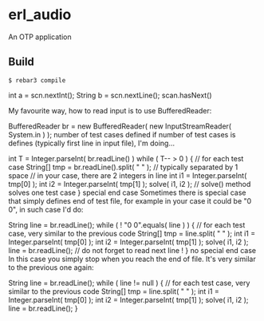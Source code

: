 erl_audio
=====

An OTP application

Build
-----

    $ rebar3 compile


int a = scn.nextInt();
String b = scn.nextLine();
scan.hasNext()

My favourite way, how to read input is to use BufferedReader:

BufferedReader br = new BufferedReader( new InputStreamReader( System.in ) );
number of test cases defined
if number of test cases is defines (typically first line in input file), I'm doing...

int T = Integer.parseInt( br.readLine() )
while ( T-- > 0 ) {
    // for each test case
    String[] tmp = br.readLine().split( " " ); // typically separated by 1 space
    // in your case, there are 2 integers in line
    int i1 = Integer.parseInt( tmp[0] );
    int i2 = Integer.parseInt( tmp[1] );
    solve( i1, i2 ); // solve() method solves one test case
}
special end case
Sometimes there is special case that simply defines end of test file, for example in your case it could be "0 0", in such case I'd do:

String line = br.readLine();
while ( ! "0 0".equals( line ) ) {
    // for each test case, very similar to the previous code
    String[] tmp = line.split( " " );
    int i1 = Integer.parseInt( tmp[0] );
    int i2 = Integer.parseInt( tmp[1] );
    solve( i1, i2 );
    line = br.readLine(); // do not forget to read next line !
}
no special end case
In this case you simply stop when you reach the end of file. It's very similar to the previous one again:

String line = br.readLine();
while ( line != null ) {
    // for each test case, very similar to the previous code
    String[] tmp = line.split( " " );
    int i1 = Integer.parseInt( tmp[0] );
    int i2 = Integer.parseInt( tmp[1] );
    solve( i1, i2 );
    line = br.readLine();
}
